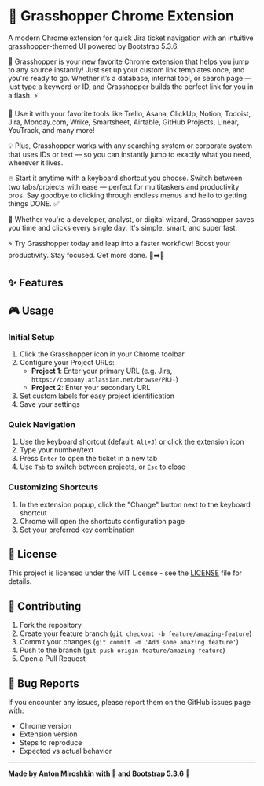# 🦗 Grasshopper Chrome Extension

A modern Chrome extension for quick Jira ticket navigation with an intuitive grasshopper-themed UI powered by Bootstrap 5.3.6.

🚀 Grasshopper is your new favorite Chrome extension that helps you jump to any source instantly! Just set up your custom link templates once, and you're ready to go. Whether it’s a database, internal tool, or search page — just type a keyword or ID, and Grasshopper builds the perfect link for you in a flash. ⚡

🎯 Use it with your favorite tools like Trello, Asana, ClickUp, Notion, Todoist, Jira, Monday.com, Wrike, Smartsheet, Airtable, GitHub Projects, Linear, YouTrack, and many more!

💡 Plus, Grasshopper works with any searching system or corporate system that uses IDs or text — so you can instantly jump to exactly what you need, wherever it lives.

🔥 Start it anytime with a keyboard shortcut you choose. Switch between two tabs/projects with ease — perfect for multitaskers and productivity pros. Say goodbye to clicking through endless menus and hello to getting things DONE. ✅

💼 Whether you're a developer, analyst, or digital wizard, Grasshopper saves you time and clicks every single day. It's simple, smart, and super fast.

⚡ Try Grasshopper today and leap into a faster workflow! Boost your productivity. Stay focused. Get more done. 🐛➡️🦗

## ✨ Features

## 🎮 Usage

### Initial Setup
1. Click the Grasshopper icon in your Chrome toolbar
2. Configure your Project URLs:
   - **Project 1**: Enter your primary URL (e.g. Jira, `https://company.atlassian.net/browse/PRJ-`)
   - **Project 2**: Enter your secondary URL
3. Set custom labels for easy project identification
4. Save your settings

### Quick Navigation
1. Use the keyboard shortcut (default: `Alt+J`) or click the extension icon
2. Type your number/text
4. Press `Enter` to open the ticket in a new tab
5. Use `Tab` to switch between projects, or `Esc` to close

### Customizing Shortcuts
1. In the extension popup, click the "Change" button next to the keyboard shortcut
2. Chrome will open the shortcuts configuration page
3. Set your preferred key combination

## 📝 License

This project is licensed under the MIT License - see the [LICENSE](LICENSE) file for details.

## 🤝 Contributing

1. Fork the repository
2. Create your feature branch (`git checkout -b feature/amazing-feature`)
3. Commit your changes (`git commit -m 'Add some amazing feature'`)
4. Push to the branch (`git push origin feature/amazing-feature`)
5. Open a Pull Request

## 🐛 Bug Reports

If you encounter any issues, please report them on the GitHub issues page with:
- Chrome version
- Extension version
- Steps to reproduce
- Expected vs actual behavior

---

**Made by Anton Miroshkin with 💚 and Bootstrap 5.3.6** 🦗
